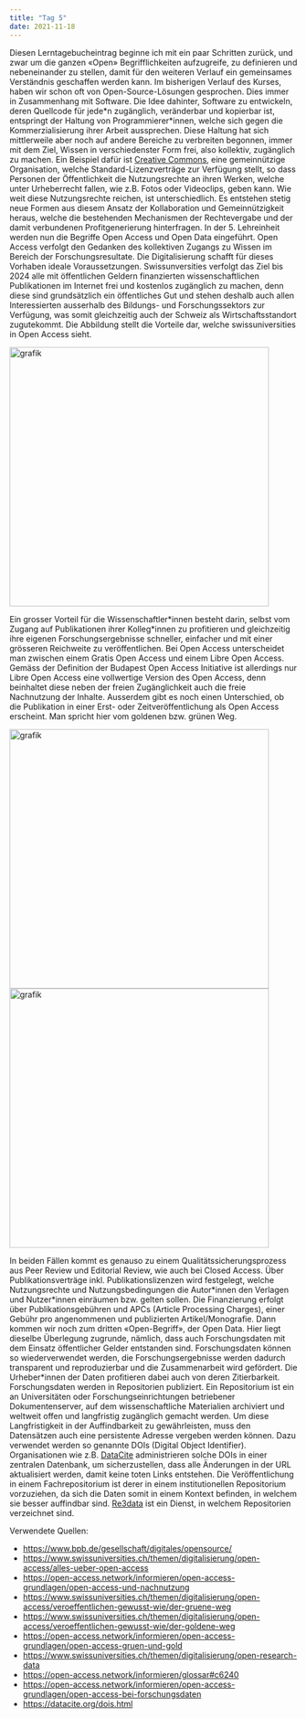 ```yaml
---
title: "Tag 5"
date: 2021-11-18
---
```


Diesen Lerntagebucheintrag beginne ich mit ein paar Schritten zurück, und zwar um die ganzen «Open» Begrifflichkeiten aufzugreife, zu definieren und nebeneinander zu stellen, damit für den weiteren Verlauf ein gemeinsames Verständnis geschaffen werden kann. Im bisherigen Verlauf des Kurses, haben wir schon oft von Open-Source-Lösungen gesprochen.
Dies immer in Zusammenhang mit Software. Die Idee dahinter, Software zu entwickeln, deren Quellcode für jede\*n zugänglich, veränderbar und kopierbar ist, entspringt der Haltung von Programmierer\*innen, welche sich gegen die Kommerzialisierung ihrer Arbeit aussprechen. Diese Haltung hat sich mittlerweile aber noch auf andere Bereiche zu verbreiten begonnen, immer mit dem Ziel, Wissen in verschiedenster Form frei, also kollektiv, zugänglich zu machen. Ein Beispiel dafür ist [Creative Commons](https://www.creativecommons.ch/), eine gemeinnützige Organisation, welche Standard-Lizenzverträge zur Verfügung stellt, so dass Personen der Öffentlichkeit die Nutzungsrechte an ihren Werken, welche unter Urheberrecht fallen, wie z.B. Fotos oder Videoclips, geben kann. Wie weit diese Nutzungsrechte reichen, ist unterschiedlich. Es entstehen stetig neue Formen aus diesem Ansatz der Kollaboration und Gemeinnützigkeit heraus, welche die bestehenden Mechanismen der Rechtevergabe und der damit verbundenen Profitgenerierung hinterfragen.
In der 5. Lehreinheit werden nun die Begriffe Open Access und Open Data eingeführt. Open Access verfolgt den Gedanken des kollektiven Zugangs zu Wissen im Bereich der Forschungsresultate. Die Digitalisierung schafft für dieses Vorhaben ideale Voraussetzungen. 
Swissunversities verfolgt das Ziel bis 2024 alle mit öffentlichen Geldern finanzierten wissenschaftlichen Publikationen im Internet frei und kostenlos zugänglich zu machen, denn diese sind grundsätzlich ein öffentliches Gut und stehen deshalb auch allen Interessierten ausserhalb des Bildungs- und Forschungssektors zur Verfügung, was somit gleichzeitig auch der Schweiz als Wirtschaftsstandort zugutekommt. Die Abbildung stellt die Vorteile dar, welche swissuniversities in Open Access sieht. 

<img width="454" alt="grafik" src="https://user-images.githubusercontent.com/90834619/142906907-aab74da7-54ec-4a3b-b1ab-640082645412.png">

Ein grosser Vorteil für die Wissenschaftler\*innen besteht darin, selbst vom Zugang auf Publikationen ihrer Kolleg\*innen zu profitieren und gleichzeitig ihre eigenen Forschungsergebnisse schneller, einfacher und mit einer grösseren Reichweite zu veröffentlichen. Bei Open Access unterscheidet man zwischen einem Gratis Open Access und einem Libre Open Access. Gemäss der Definition der Budapest Open Access Initiative ist allerdings nur Libre Open Access eine vollwertige Version des Open Access, denn beinhaltet diese neben der freien Zugänglichkeit auch die freie Nachnutzung der Inhalte. 
Ausserdem gibt es noch einen Unterschied, ob die Publikation in einer Erst- oder Zeitveröffentlichung als Open Access erscheint. Man spricht hier vom goldenen bzw. grünen Weg. 

<img width="454" alt="grafik" src="https://user-images.githubusercontent.com/90834619/142907123-d2dc92a0-fa0d-4a6b-b9cf-2fc7f01f52cc.png">

<img width="454" alt="grafik" src="https://user-images.githubusercontent.com/90834619/142907169-8d1d75e0-0593-4478-9219-b61ebe62562b.png">

In beiden Fällen kommt es genauso zu einem Qualitätssicherungsprozess aus Peer Review und Editorial Review, wie auch bei Closed Access. Über Publikationsverträge inkl. Publikationslizenzen wird festgelegt, welche Nutzungsrechte und Nutzungsbedingungen die Autor\*innen den Verlagen und Nutzer\*innen einräumen bzw. gelten sollen. Die Finanzierung erfolgt über Publikationsgebühren und APCs (Article Processing Charges), einer Gebühr pro angenommenen und publizierten Artikel/Monografie.
Dann kommen wir noch zum dritten «Open-Begriff», der Open Data. Hier liegt dieselbe Überlegung zugrunde, nämlich, dass auch Forschungsdaten mit dem Einsatz öffentlicher Gelder entstanden sind. Forschungsdaten können so wiederverwendet werden, die Forschungsergebnisse werden dadurch transparent und reproduzierbar und die Zusammenarbeit wird gefördert. Die Urheber\*innen der Daten profitieren dabei auch von deren Zitierbarkeit. Forschungsdaten werden in Repositorien publiziert. Ein Repositorium ist ein an Universitäten oder Forschungseinrichtungen betriebener Dokumentenserver, auf dem wissenschaftliche Materialien archiviert und weltweit offen und langfristig zugänglich gemacht werden. Um diese Langfristigkeit in der Auffindbarkeit zu gewährleisten, muss den Datensätzen auch eine persistente Adresse vergeben werden können. Dazu verwendet werden so genannte DOIs (Digital Object Identifier). Organisationen wie z.B. [DataCite](https://doi.datacite.org/) administrieren solche DOIs in einer zentralen Datenbank, um sicherzustellen, dass alle Änderungen in der URL aktualisiert werden, damit keine toten Links entstehen. Die Veröffentlichung in einem Fachrepositorium ist derer in einem institutionellen Repositorium vorzuziehen, da sich die Daten somit in einem Kontext befinden, in welchem sie besser auffindbar sind. [Re3data](https://www.re3data.org/) ist ein Dienst, in welchem Repositorien verzeichnet sind.

Verwendete Quellen:

+ <https://www.bpb.de/gesellschaft/digitales/opensource/>
+ <https://www.swissuniversities.ch/themen/digitalisierung/open-access/alles-ueber-open-access>
+ <https://open-access.network/informieren/open-access-grundlagen/open-access-und-nachnutzung>
+ <https://www.swissuniversities.ch/themen/digitalisierung/open-access/veroeffentlichen-gewusst-wie/der-gruene-weg>
+ <https://www.swissuniversities.ch/themen/digitalisierung/open-access/veroeffentlichen-gewusst-wie/der-goldene-weg>
+ <https://open-access.network/informieren/open-access-grundlagen/open-access-gruen-und-gold>
+ <https://www.swissuniversities.ch/themen/digitalisierung/open-research-data>
+ <https://open-access.network/informieren/glossar#c6240>
+ <https://open-access.network/informieren/open-access-grundlagen/open-access-bei-forschungsdaten>
+ <https://datacite.org/dois.html>

